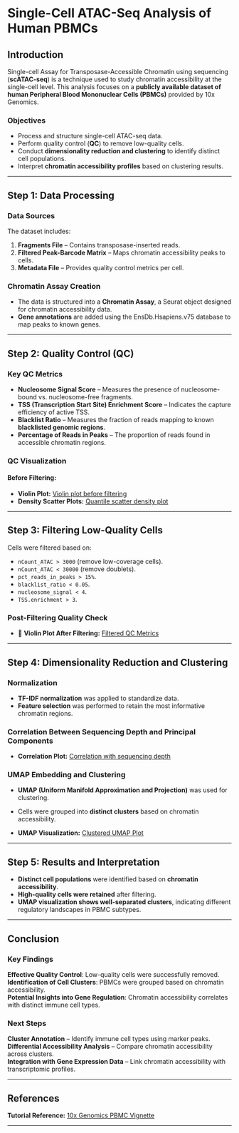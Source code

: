 # Single-Cell ATAC-Seq Analysis of Human PBMCs

## Introduction
Single-cell Assay for Transposase-Accessible Chromatin using sequencing (**scATAC-seq**) is a technique used to study chromatin accessibility at the single-cell level. This analysis focuses on a **publicly available dataset of human Peripheral Blood Mononuclear Cells (PBMCs)** provided by 10x Genomics.

### **Objectives**
- Process and structure single-cell ATAC-seq data.
- Perform quality control (**QC**) to remove low-quality cells.
- Conduct **dimensionality reduction and clustering** to identify distinct cell populations.
- Interpret **chromatin accessibility profiles** based on clustering results.

---

## **Step 1: Data Processing**
### **Data Sources**
The dataset includes:
1. **Fragments File** – Contains transposase-inserted reads.
2. **Filtered Peak-Barcode Matrix** – Maps chromatin accessibility peaks to cells.
3. **Metadata File** – Provides quality control metrics per cell.

### **Chromatin Assay Creation**
- The data is structured into a **Chromatin Assay**, a Seurat object designed for chromatin accessibility data.
- **Gene annotations** are added using the EnsDb.Hsapiens.v75 database to map peaks to known genes.

---

## **Step 2: Quality Control (QC)**
### **Key QC Metrics**
- **Nucleosome Signal Score** – Measures the presence of nucleosome-bound vs. nucleosome-free fragments.
- **TSS (Transcription Start Site) Enrichment Score** – Indicates the capture efficiency of active TSS.
- **Blacklist Ratio** – Measures the fraction of reads mapping to known **blacklisted genomic regions**.
- **Percentage of Reads in Peaks** – The proportion of reads found in accessible chromatin regions.

### **QC Visualization**
#### **Before Filtering:**
- **Violin Plot:** [Violin plot before filtering](Violin%20plot.png)
- **Density Scatter Plots:** [Quantile scatter density plot](Rplot.png)

---

## **Step 3: Filtering Low-Quality Cells**
Cells were filtered based on:
- `nCount_ATAC > 3000` (remove low-coverage cells).
- `nCount_ATAC < 30000` (remove doublets).
- `pct_reads_in_peaks > 15%`.
- `blacklist_ratio < 0.05`.
- `nucleosome_signal < 4`.
- `TSS.enrichment > 3`.

### **Post-Filtering Quality Check**
- 📌 **Violin Plot After Filtering:** [Filtered QC Metrics](Quality%20control%20metrics.jpeg)

---

## **Step 4: Dimensionality Reduction and Clustering**
### **Normalization**
- **TF-IDF normalization** was applied to standardize data.
- **Feature selection** was performed to retain the most informative chromatin regions.

### **Correlation Between Sequencing Depth and Principal Components**
- **Correlation Plot:** [Correlation with sequencing depth](Correlation%20depth.jpeg)

### **UMAP Embedding and Clustering**
- **UMAP (Uniform Manifold Approximation and Projection)** was used for clustering.
- Cells were grouped into **distinct clusters** based on chromatin accessibility.

- **UMAP Visualization:** [Clustered UMAP Plot](Umap.jpeg)

---

## **Step 5: Results and Interpretation**
- **Distinct cell populations** were identified based on **chromatin accessibility**.
- **High-quality cells were retained** after filtering.
- **UMAP visualization shows well-separated clusters**, indicating different regulatory landscapes in PBMC subtypes.

---

## **Conclusion**
### **Key Findings**
**Effective Quality Control**: Low-quality cells were successfully removed.  
**Identification of Cell Clusters**: PBMCs were grouped based on chromatin accessibility.  
**Potential Insights into Gene Regulation**: Chromatin accessibility correlates with distinct immune cell types.

### **Next Steps**
**Cluster Annotation** – Identify immune cell types using marker peaks.  
**Differential Accessibility Analysis** – Compare chromatin accessibility across clusters.  
**Integration with Gene Expression Data** – Link chromatin accessibility with transcriptomic profiles.

---

## **References**
**Tutorial Reference:** [10x Genomics PBMC Vignette](https://stuartlab.org/signac/articles/pbmc_vignette#non-linear-dimension-reduction-and-clustering)

---
